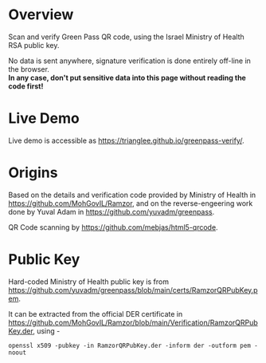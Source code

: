 # Overview

Scan and verify Green Pass QR code, using the Israel Ministry of Health RSA public key.

No data is sent anywhere, signature verification is done entirely off-line 
in the browser.  
**In any case, don't put sensitive data into this page without reading the code first!**

# Live Demo

Live demo is accessible as https://trianglee.github.io/greenpass-verify/.

# Origins

Based on the details and verification code provided by Ministry of Health in
https://github.com/MohGovIL/Ramzor, and on the reverse-engeering work done by 
Yuval Adam in https://github.com/yuvadm/greenpass.

QR Code scanning by https://github.com/mebjas/html5-qrcode.

# Public Key

Hard-coded Ministry of Health public key is from
https://github.com/yuvadm/greenpass/blob/main/certs/RamzorQRPubKey.pem.

It can be extracted from the official DER certificate in
https://github.com/MohGovIL/Ramzor/blob/main/Verification/RamzorQRPubKey.der, using -

```
openssl x509 -pubkey -in RamzorQRPubKey.der -inform der -outform pem -noout
```
